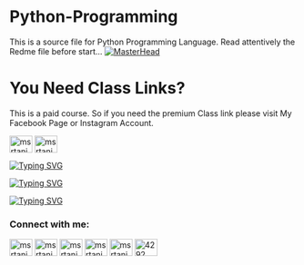 # Python-Programming
This is a source file for Python Programming Language. Read attentively the Redme file before start...
[![MasterHead](https://media.tenor.com/qJ5evVs-_uUAAAAC/coding.gif)](http://www.msrtanim.xyz)

# You Need Class Links?
This is a paid course. So if you need the premium Class link please visit My Facebook Page or Instagram Account.

<a href="https://fb.com/toxiccyber.tcs" target="blank"><img align="center" src="https://raw.githubusercontent.com/rahuldkjain/github-profile-readme-generator/master/src/images/icons/Social/facebook.svg" alt="msrtanim1" height="30" width="40" /></a>
<a href="https://instagram.com/msrtanim1" target="blank"><img align="center" src="https://raw.githubusercontent.com/rahuldkjain/github-profile-readme-generator/master/src/images/icons/Social/instagram.svg" alt="msrtanim1" height="30" width="40" /></a>


[![Typing SVG](https://readme-typing-svg.herokuapp.com?font=Fira+Code&pause=1000&color=00F716&width=435&lines=%F0%9F%91%8BHELLO+WORLD+I'M+TANIM+HERE%F0%9F%92%81%F0%9F%8F%BB%E2%80%8D%E2%99%82%EF%B8%8F;%E2%98%A3%EF%B8%8FCEO+OF+TOXIC+CYBER+SECURITY%E2%98%A3%EF%B8%8F;%F0%9F%92%81%F0%9F%8F%BB%E2%80%8D%E2%99%82%EF%B8%8FPLEASE+FOLLOW+MY+GITHUB%F0%9F%92%96;%F0%9F%92%BBTHANKS+ALL+MY+FAMILY+MEMBERS%F0%9F%94%A5)](https://git.io/typing-svg)

[![Typing SVG](https://readme-typing-svg.herokuapp.com?font=Fira+Code&pause=1000&color=00F716&width=435&lines=%F0%9F%A5%B0ANY+TERMINAL+CAN+RUN+THIS+SCRIPT%F0%9F%A5%B0)](https://git.io/typing-svg)

[![Typing SVG](https://readme-typing-svg.herokuapp.com?font=Fira+Code&pause=1000&color=00F716&width=435&lines=YOU+RESPECT+ME%2C+I+RESPECT+YOU%F0%9F%A5%B0;YOU+DESPECT+ME%2C+I+FUCK+YOU%F0%9F%96%95%F0%9F%8F%BB)](https://git.io/typing-svg)

<h3 align="left">Connect with me:</h3>
<p align="left">
<a href="https://fb.com/msrtanim1" target="blank"><img align="center" src="https://raw.githubusercontent.com/rahuldkjain/github-profile-readme-generator/master/src/images/icons/Social/facebook.svg" alt="msrtanim1" height="30" width="40" /></a>
<a href="https://instagram.com/msrtanim1" target="blank"><img align="center" src="https://raw.githubusercontent.com/rahuldkjain/github-profile-readme-generator/master/src/images/icons/Social/instagram.svg" alt="msrtanim1" height="30" width="40" /></a>
<a href="https://www.youtube.com/c/msrtanim" target="blank"><img align="center" src="https://raw.githubusercontent.com/rahuldkjain/github-profile-readme-generator/master/src/images/icons/Social/youtube.svg" alt="msrtanim" height="30" width="40" /></a>
<a href="https://twitter.com/msrtanim_" target="blank"><img align="center" src="https://raw.githubusercontent.com/rahuldkjain/github-profile-readme-generator/master/src/images/icons/Social/twitter.svg" alt="msrtanim_" height="30" width="40" /></a>
<a href="https://codepen.io/msrtanim" target="blank"><img align="center" src="https://raw.githubusercontent.com/rahuldkjain/github-profile-readme-generator/master/src/images/icons/Social/codepen.svg" alt="msrtanim" height="30" width="40" /></a>
<a href="https://discord.gg/4Y4KUUADMC" target="blank"><img align="center" src="https://raw.githubusercontent.com/rahuldkjain/github-profile-readme-generator/master/src/images/icons/Social/discord.svg" alt="4292" height="30" width="40" /></a>
</p>
